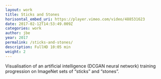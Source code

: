```yaml
---
layout: work
title: Sticks and Stones
horisontal_embed_uri: https://player.vimeo.com/video/488531623
date: 2017-02-12T14:53:49.009Z
categories: work
author: jbe
year: 2017
permalink: /sticks-and-stones/
description: FullHD 10:05 min
weight: 2
---
```



Visualisation of an artificial intelligence (DCGAN neural network) training progression on ImageNet sets of “sticks” and “stones”. 


